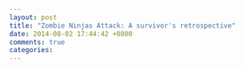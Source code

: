 ```yaml
---
layout: post
title: "Zombie Ninjas Attack: A survivor's retrospective"
date: 2014-08-02 17:44:42 +0800
comments: true
categories: 
---
```

